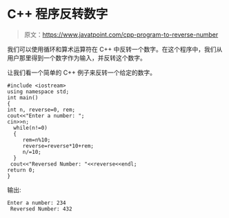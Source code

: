# C++ 程序反转数字

> 原文：<https://www.javatpoint.com/cpp-program-to-reverse-number>

我们可以使用循环和算术运算符在 C++ 中反转一个数字。在这个程序中，我们从用户那里得到一个数字作为输入，并反转这个数字。

让我们看一个简单的 C++ 例子来反转一个给定的数字。

```
#include <iostream>
using namespace std;
int main()
{
int n, reverse=0, rem;  
cout<<"Enter a number: ";  
cin>>n;  
  while(n!=0)  
  {  
     rem=n%10;    
     reverse=reverse*10+rem;  
     n/=10;  
  }  
 cout<<"Reversed Number: "<<reverse<<endl;   
return 0;
}

```

输出:

```
Enter a number: 234  
 Reversed Number: 432

```